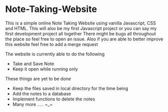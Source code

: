 # Note-Taking-Website

This is a simple online Note Taking Website using vanilla Javascript, CSS and HTML. This will also be my first Javascript project or you can say my first development project all together
There might be bugs all throughout the place so feel free to open an issue.
Also if you are able to better improve this website feel free to add a merge request

The website is currently able to do the following
- Take and Save Note
- Keep it open while running only

These things are yet to be done

- Keep the files saved in local directory for the time being
- Add the notes to a database
- Implement functions to delete the notes
- Many more ..... ~_~

